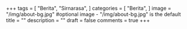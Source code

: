 +++
tags = [
    "Berita",
    "Sirnarasa",
]
categories = [
    "Berita",
]
image = "/img/about-bg.jpg" #optional image - "/img/about-bg.jpg" is the default
title = ""
description = ""
draft = false
comments = true
+++
